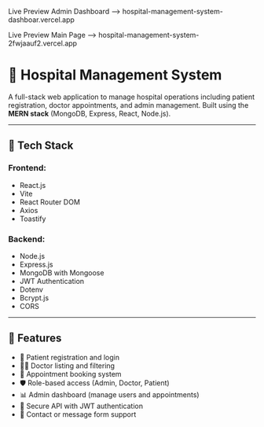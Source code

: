 Live Preview Admin Dashboard --> hospital-management-system-dashboar.vercel.app

Live Preview Main Page --> hospital-management-system-2fwjaauf2.vercel.app


# 🏥 Hospital Management System

A full-stack web application to manage hospital operations including patient registration, doctor appointments, and admin management. Built using the **MERN stack** (MongoDB, Express, React, Node.js).

---

## 🔧 Tech Stack

### Frontend:
- React.js
- Vite
- React Router DOM
- Axios
- Toastify

### Backend:
- Node.js
- Express.js
- MongoDB with Mongoose
- JWT Authentication
- Dotenv
- Bcrypt.js
- CORS

---

## 🚀 Features

- 👤 Patient registration and login
- 👨‍⚕️ Doctor listing and filtering
- 📅 Appointment booking system
- 🛡️ Role-based access (Admin, Doctor, Patient)
- 📊 Admin dashboard (manage users and appointments)
- 🔐 Secure API with JWT authentication
- 📩 Contact or message form support
